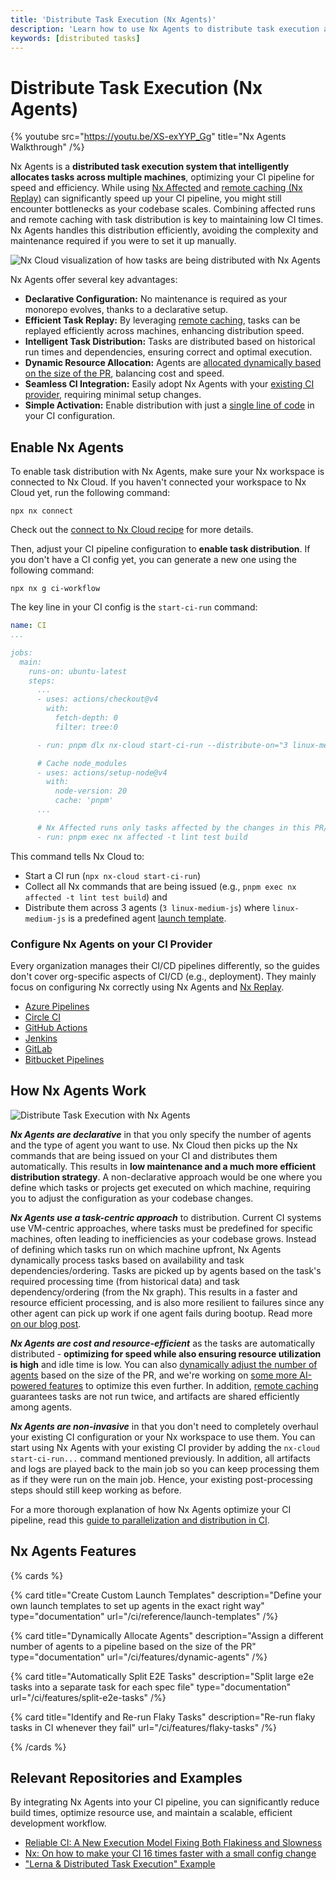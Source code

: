 ```yaml
---
title: 'Distribute Task Execution (Nx Agents)'
description: 'Learn how to use Nx Agents to distribute task execution across multiple machines, optimizing CI pipeline speed and efficiency through intelligent task allocation.'
keywords: [distributed tasks]
---
```


# Distribute Task Execution (Nx Agents)

{% youtube
src="https://youtu.be/XS-exYYP_Gg"
title="Nx Agents Walkthrough"
/%}

Nx Agents is a **distributed task execution system that intelligently allocates tasks across multiple machines**, optimizing your CI pipeline for speed and efficiency. While using [Nx Affected](/ci/features/affected) and [remote caching (Nx Replay)](/ci/features/remote-cache) can significantly speed up your CI pipeline, you might still encounter bottlenecks as your codebase scales. Combining affected runs and remote caching with task distribution is key to maintaining low CI times. Nx Agents handles this distribution efficiently, avoiding the complexity and maintenance required if you were to set it up manually.

![Nx Cloud visualization of how tasks are being distributed with Nx Agents](/shared/features/nx-agents-live-chart.avif)

Nx Agents offer several key advantages:

- **Declarative Configuration:** No maintenance is required as your monorepo evolves, thanks to a declarative setup.
- **Efficient Task Replay:** By leveraging [remote caching](/ci/features/remote-cache), tasks can be replayed efficiently across machines, enhancing distribution speed.
- **Intelligent Task Distribution:** Tasks are distributed based on historical run times and dependencies, ensuring correct and optimal execution.
- **Dynamic Resource Allocation:** Agents are [allocated dynamically based on the size of the PR](/ci/features/dynamic-agents), balancing cost and speed.
- **Seamless CI Integration:** Easily adopt Nx Agents with your [existing CI provider](/ci/recipes/set-up), requiring minimal setup changes.
- **Simple Activation:** Enable distribution with just a [single line of code](#enable-nx-agents) in your CI configuration.

## Enable Nx Agents

To enable task distribution with Nx Agents, make sure your Nx workspace is connected to Nx Cloud. If you haven't connected your workspace to Nx Cloud yet, run the following command:

```shell
npx nx connect
```

Check out the [connect to Nx Cloud recipe](/ci/intro/connect-to-nx-cloud) for more details.

Then, adjust your CI pipeline configuration to **enable task distribution**. If you don't have a CI config yet, you can generate a new one using the following command:

```shell
npx nx g ci-workflow
```

The key line in your CI config is the `start-ci-run` command:

```yaml {% fileName=".github/workflows/ci.yml" highlightLines=[13] %}
name: CI
...

jobs:
  main:
    runs-on: ubuntu-latest
    steps:
      ...
      - uses: actions/checkout@v4
        with:
          fetch-depth: 0
          filter: tree:0

      - run: pnpm dlx nx-cloud start-ci-run --distribute-on="3 linux-medium-js" --stop-agents-after="build"

      # Cache node_modules
      - uses: actions/setup-node@v4
        with:
          node-version: 20
          cache: 'pnpm'
      ...

      # Nx Affected runs only tasks affected by the changes in this PR/commit. Learn more: https://nx.dev/ci/features/affected
      - run: pnpm exec nx affected -t lint test build
```

This command tells Nx Cloud to:

- Start a CI run (`npx nx-cloud start-ci-run`)
- Collect all Nx commands that are being issued (e.g., `pnpm exec nx affected -t lint test build`) and
- Distribute them across 3 agents (`3 linux-medium-js`) where `linux-medium-js` is a predefined agent [launch template](/ci/reference/launch-templates).

### Configure Nx Agents on your CI Provider

Every organization manages their CI/CD pipelines differently, so the guides don't cover org-specific aspects of CI/CD (e.g., deployment). They mainly focus on configuring Nx correctly using Nx Agents and [Nx Replay](/ci/features/remote-cache).

- [Azure Pipelines](/ci/recipes/set-up/monorepo-ci-azure)
- [Circle CI](/ci/recipes/set-up/monorepo-ci-circle-ci)
- [GitHub Actions](/ci/recipes/set-up/monorepo-ci-github-actions)
- [Jenkins](/ci/recipes/set-up/monorepo-ci-jenkins)
- [GitLab](/ci/recipes/set-up/monorepo-ci-gitlab)
- [Bitbucket Pipelines](/ci/recipes/set-up/monorepo-ci-bitbucket-pipelines)

## How Nx Agents Work

![Distribute Task Execution with Nx Agents](/shared/images/dte/nx-agents-orchestration-diagram.svg)

_**Nx Agents are declarative**_ in that you only specify the number of agents and the type of agent you want to use. Nx Cloud then picks up the Nx commands that are being issued on your CI and distributes them automatically. This results in **low maintenance and a much more efficient distribution strategy**. A non-declarative approach would be one where you define which tasks or projects get executed on which machine, requiring you to adjust the configuration as your codebase changes.

_**Nx Agents use a task-centric approach**_ to distribution. Current CI systems use VM-centric approaches, where tasks must be predefined for specific machines, often leading to inefficiencies as your codebase grows. Instead of defining which tasks run on which machine upfront, Nx Agents dynamically process tasks based on availability and task dependencies/ordering. Tasks are picked up by agents based on the task's required processing time (from historical data) and task dependency/ordering (from the Nx graph). This results in a faster and resource efficient processing, and is also more resilient to failures since any other agent can pick up work if one agent fails during bootup. Read more [on our blog post](/blog/reliable-ci-a-new-execution-model-fixing-both-flakiness-and-slowness).

_**Nx Agents are cost and resource-efficient**_ as the tasks are automatically distributed - **optimizing for speed while also ensuring resource utilization is high** and idle time is low. You can also [dynamically adjust the number of agents](/ci/features/dynamic-agents) based on the size of the PR, and we're working on [some more AI-powered features](/ci/concepts/nx-cloud-ai) to optimize this even further. In addition, [remote caching](/ci/features/remote-cache) guarantees tasks are not run twice, and artifacts are shared efficiently among agents.

_**Nx Agents are non-invasive**_ in that you don't need to completely overhaul your existing CI configuration or your Nx workspace to use them. You can start using Nx Agents with your existing CI provider by adding the `nx-cloud start-ci-run...` command mentioned previously. In addition, all artifacts and logs are played back to the main job so you can keep processing them as if they were run on the main job. Hence, your existing post-processing steps should still keep working as before.

For a more thorough explanation of how Nx Agents optimize your CI pipeline, read this [guide to parallelization and distribution in CI](/ci/concepts/parallelization-distribution).

## Nx Agents Features

{% cards %}

{% card title="Create Custom Launch Templates" description="Define your own launch templates to set up agents in the exact right way" type="documentation" url="/ci/reference/launch-templates" /%}

{% card title="Dynamically Allocate Agents" description="Assign a different number of agents to a pipeline based on the size of the PR" type="documentation" url="/ci/features/dynamic-agents" /%}

{% card title="Automatically Split E2E Tasks" description="Split large e2e tasks into a separate task for each spec file" type="documentation" url="/ci/features/split-e2e-tasks" /%}

{% card title="Identify and Re-run Flaky Tasks" description="Re-run flaky tasks in CI whenever they fail" url="/ci/features/flaky-tasks" /%}

{% /cards %}

## Relevant Repositories and Examples

By integrating Nx Agents into your CI pipeline, you can significantly reduce build times, optimize resource use, and maintain a scalable, efficient development workflow.

- [Reliable CI: A New Execution Model Fixing Both Flakiness and Slowness](/blog/reliable-ci-a-new-execution-model-fixing-both-flakiness-and-slowness)
- [Nx: On how to make your CI 16 times faster with a small config change](https://github.com/vsavkin/interstellar)
- ["Lerna & Distributed Task Execution" Example](https://github.com/vsavkin/lerna-dte)
